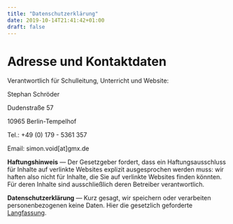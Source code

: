 ```yaml
---
title: "Datenschutzerklärung"
date: 2019-10-14T21:41:42+01:00
draft: false
---
```


# Adresse und Kontaktdaten

Verantwortlich für Schulleitung, Unterricht und Website:

Stephan Schröder

Dudenstraße 57

10965 Berlin-Tempelhof



Tel.: +49 (0) 179 - 5361 357

Email: simon.void[at]gmx.de


**Haftungshinweis** — Der Gesetzgeber fordert, dass ein Haftungsausschluss für Inhalte auf verlinkte Websites explizit ausgesprochen werden muss: wir haften also nicht für Inhalte, die Sie auf verlinkte Websites finden könnten. Für deren Inhalte sind ausschließlich deren Betreiber verantwortlich.

**Datenschutzerklärung** — Kurz gesagt, wir speichern oder verarbeiten personenbezogenen keine Daten. Hier die gesetzlich geforderte [Langfassung](/about/dsgvo).
